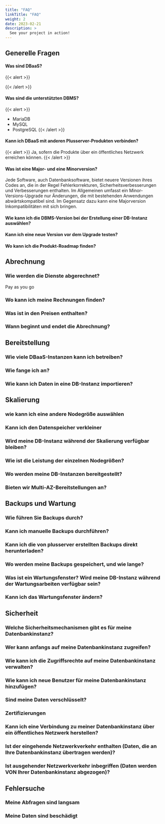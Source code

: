 ```yaml
---
title: "FAQ"
linkTitle: "FAQ"
weight: 2
date: 2023-02-21
description: >
  See your project in action!
---
```


## Generelle Fragen
#### Was sind DBaaS?
{{< alert >}}

{{< /alert >}}
#### Was sind die unterstützten DBMS?
{{< alert >}}
* MariaDB
* MySQL
* PostgreSQL
{{< /alert >}}
#### Kann ich DBaaS mit anderen Plusserver-Produkten verbinden?
{{< alert >}}
Ja, sofern die Produkte über ein öffentliches Netzwerk erreichen können.
{{< /alert >}}
#### Was ist eine Major- und eine Minorversion?
Jede Software, auch Datenbanksoftware, bietet neuere Versionen ihres Codes an, die in der Regel Fehlerkorrekturen, Sicherheitsverbesserungen und Verbesserungen enthalten. Im Allgemeinen umfasst ein Minor-Versions-Upgrade nur Änderungen, die mit bestehenden Anwendungen abwärtskompatibel sind. Im Gegensatz dazu kann eine Majorversion Inkompatibilitäten mit sich bringen.
#### Wie kann ich die DBMS-Version bei der Erstellung einer DB-Instanz auswählen?
#### Kann ich eine neue Version vor dem Upgrade testen?
#### Wo kann ich die Produkt-Roadmap finden?
## Abrechnung
### Wie werden die Dienste abgerechnet?
Pay as you go
### Wo kann ich meine Rechnungen finden?
### Was ist in den Preisen enthalten?
### Wann beginnt und endet die Abrechnung?
## Bereitstellung
### Wie viele DBaaS-Instanzen kann ich betreiben?
### Wie fange ich an?
### Wie kann ich Daten in eine DB-Instanz importieren?
## Skalierung
### wie kann ich eine andere Nodegröße auswählen
### Kann ich den Datenspeicher verkleiner
### Wird meine DB-Instanz während der Skalierung verfügbar bleiben?
### Wie ist die Leistung der einzelnen Nodegrößen?
### Wo werden meine DB-Instanzen bereitgestellt?
### Bieten wir Multi-AZ-Bereitstellungen an?
## Backups und Wartung
### Wie führen Sie Backups durch?
### Kann ich manuelle Backups durchführen?
### Kann ich die von plusserver erstellten Backups direkt herunterladen?
### Wo werden meine Backups gespeichert, und wie lange?
### Was ist ein Wartungsfenster? Wird meine DB-Instanz während der Wartungsarbeiten verfügbar sein?
### Kann ich das Wartungsfenster ändern?
## Sicherheit
### Welche Sicherheitsmechanismen gibt es für meine Datenbankinstanz?
### Wer kann anfangs auf meine Datenbankinstanz zugreifen?
### Wie kann ich die Zugriffsrechte auf meine Datenbankinstanz verwalten?
### Wie kann ich neue Benutzer für meine Datenbankinstanz hinzufügen?
### Sind meine Daten verschlüsselt?
### Zertifizierungen
### Kann ich eine Verbindung zu meiner Datenbankinstanz über ein öffentliches Netzwerk herstellen?
### Ist der eingehende Netzwerkverkehr enthalten (Daten, die an Ihre Datenbankinstanz übertragen werden)?
### Ist ausgehender Netzwerkverkehr inbegriffen (Daten werden VON Ihrer Datenbankinstanz abgezogen)?
## Fehlersuche
### Meine Abfragen sind langsam
### Meine Daten sind beschädigt

